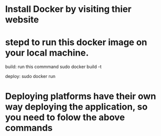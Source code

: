 # Install Docker by visiting thier website

# stepd to run this  docker image on your   local machine.
build: run this commmand
    sudo docker build -t <image name>

deploy: 
    sudo docker run <image name>

    

# Deploying platforms have their own way deploying  the application, so you need to folow the above commands